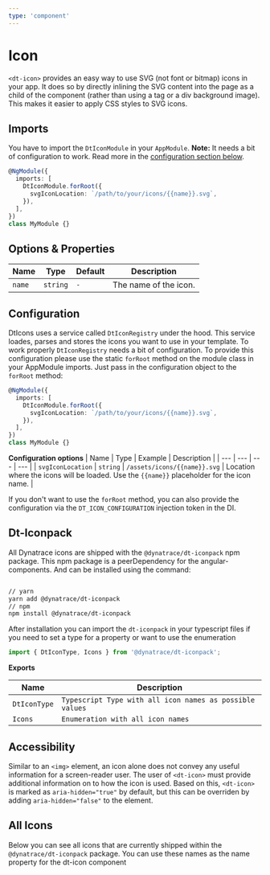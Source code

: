 ```yaml
---
type: 'component'
---
```


# Icon

`<dt-icon>` provides an easy way to use SVG (not font or bitmap) icons in your app.
It does so by directly inlining the SVG content into the page as a child of the component (rather than using a tag or a div background image).
This makes it easier to apply CSS styles to SVG icons.

<docs-source-example example="IconDefaultExample"></docs-source-example>

## Imports

You have to import the `DtIconModule` in your `AppModule`.
**Note:** It needs a bit of configuration to work. Read more in the [configuration section below](#configuration).

```typescript
@NgModule({
  imports: [
    DtIconModule.forRoot({
      svgIconLocation: `/path/to/your/icons/{{name}}.svg`,
    }),
  ],
})
class MyModule {}
```

## Options & Properties

| Name   | Type     | Default | Description           |
| ------ | -------- | ------- | --------------------- |
| `name` | `string` | `-`     | The name of the icon. |

## Configuration

DtIcons uses a service called `DtIconRegistry` under the hood.
This service loades, parses and stores the icons you want to use in your template.
To work properly `DtIconRegistry` needs a bit of configuration.
To provide this configuration please use the static `forRoot` method on the module class in your AppModule imports.
Just pass in the configuration object to the `forRoot` method:

```typescript
@NgModule({
  imports: [
    DtIconModule.forRoot({
      svgIconLocation: `/path/to/your/icons/{{name}}.svg`,
    }),
  ],
})
class MyModule {}
```

**Configuration options**
| Name | Type | Example | Description |
| --- | --- | --- | --- |
| `svgIconLocation` | `string` | `/assets/icons/{{name}}.svg` | Location where the icons will be loaded. Use the `{{name}}` placeholder for the icon name. |

If you don't want to use the `forRoot` method, you can also provide the configuration via the `DT_ICON_CONFIGURATION` injection token in the DI.

## Dt-Iconpack

All Dynatrace icons are shipped with the `@dynatrace/dt-iconpack` npm package. This npm package is a peerDependency for the angular-components. And can be installed using the command:

```bash

// yarn
yarn add @dynatrace/dt-iconpack
// npm
npm install @dynatrace/dt-iconpack

```

After installation you can import the `dt-iconpack` in your typescript files if you need to set a type for a property or want to use the enumeration

```typescript
import { DtIconType, Icons } from '@dynatrace/dt-iconpack';
```

**Exports**

| Name         | Description                                              |
| ------------ | -------------------------------------------------------- |
| `DtIconType` | `Typescript Type with all icon names as possible values` |
| `Icons`      | `Enumeration with all icon names`                        |

## Accessibility

Similar to an `<img>` element, an icon alone does not convey any useful information for a screen-reader user.
The user of `<dt-icon>` must provide additional information on to how the icon is used.
Based on this, `<dt-icon>` is marked as `aria-hidden="true"` by default, but this can be overriden by adding `aria-hidden="false"` to the element.

## All Icons

Below you can see all icons that are currently shipped within the `@dynatrace/dt-iconpack` package. You can use these names as the name property for the dt-icon component

<docs-source-example example="IconAllExample" fullwidth="true"></docs-source-example>
